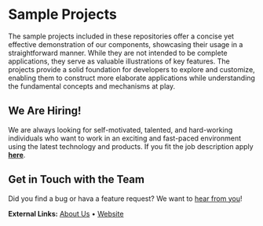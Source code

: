 # Sample Projects

The sample projects included in these repositories offer a concise yet effective demonstration of our components, showcasing their usage in a straightforward manner. While they are not intended to be complete applications, they serve as valuable illustrations of key features. The projects provide a solid foundation for developers to explore and customize, enabling them to construct more elaborate applications while understanding the fundamental concepts and mechanisms at play.

## We Are Hiring!

We are always looking for self-motivated, talented, and hard-working individuals who want to work in an exciting and fast-paced environment using the latest technology and products. If you fit the job description apply [**here**](https://www.nsoftware.com/company/jobs).

## Get in Touch with the Team
Did you find a bug or hava a feature request? We want to [hear from you](https://www.nsoftware.com/support/submit)!

**External Links:** [About Us](https://www.nsoftware.com/company/) • [Website](https://www.nsoftware.com/)